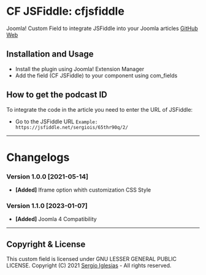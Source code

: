 # CF JSFiddle: cfjsfiddle
Joomla! Custom Field to integrate JSFiddle into your Joomla articles
[GitHub Web](https://sergiois.github.io/cfjsfiddle.html "CF JSFiddle")

## Installation and Usage
* Install the plugin using Joomla! Extension Manager
* Add the field (CF JSFiddle) to your component using com_fields

## How to get the podcast ID
To integrate the code in the article you need to enter the URL of JSFiddle:
* Go to the JSFiddle URL
`Example: https://jsfiddle.net/sergiois/65thr90q/2/`

* * *

# Changelogs

### Version 1.0.0 [2021-05-14]
* **[Added]** Iframe option whith customization CSS Style

### Version 1.1.0 [2023-01-07]
* **[Added]** Joomla 4 Compatibility

* * *

## Copyright & License
This custom field is licensed under GNU LESSER GENERAL PUBLIC LICENSE.
Copyright (C) 2021 [Sergio Iglesias](https://sergioiglesias.net) - All rights reserved.